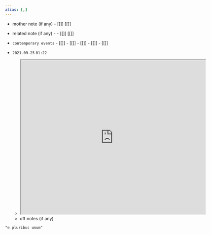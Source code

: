```yaml
---
alias: [,]
---
```

- mother note (if any)		- [[]] [[]]
- related note (if any) -		- [[]] [[]]
- `contemporary events`	- [[]]	- [[]]	- [[]]	- [[]]	- [[]]

- `2021-09-25`  `01:22`
	- <iframe src="https://en.wikipedia.org/wiki/E_pluribus_unum" width="600" height="500" ></iframe>
	- off notes (if any)

```query
"e pluribus unum"
```